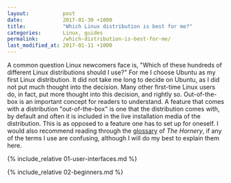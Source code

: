 ```yaml
---
layout:           post
date:             2017-01-30 +1000
title:            "Which Linux distribution is best for me?"
categories:       Linux, guides
permalink:        /which-distribution-is-best-for-me/
last_modified_at: 2017-01-11 +1000
---
```


A common question Linux newcomers face is, "Which of these hundreds of different Linux distributions should I use?" For me I choose Ubuntu as my first Linux distribution. It did not take me long to decide on Ubuntu, as I did not put much thought into the decision. Many other first-time Linux users do, in fact, put more thought into this decision, and rightly so. Out-of-the-box is an important concept for readers to understand. A feature that comes with a distribution "out-of-the-box" is one that the distribution comes with, by default and often it is included in the live installation media of the distribution. This is as opposed to a feature one has to set up for oneself. I would also recommend reading through the [glossary](/glossary/) of *The Hornery*, if any of the terms I use are confusing, although I will do my best to explain them here. 

{% include_relative 01-user-interfaces.md %}

{% include_relative 02-beginners.md %}
